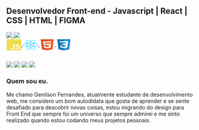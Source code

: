 
<h2>Desenvolvedor Front-end - Javascript | React | CSS | HTML | FIGMA</h1>
  <div>
    <a href="https://github.com/geniilsonfernandes">
      <img height="180em" src="https://github-readme-stats.vercel.app/api?username=geniilsonfernandes&show_icons=true&theme=dark&include_all_commits=true&count_private=true" />
      <img height="180em" src="https://github-readme-stats.vercel.app/api/top-langs/?username=geniilsonfernandes&layout=compact&langs_count=7&theme=dark" />
   </div>
  <div>
  <img align="center" alt="Rafa-Js" height="30" width="40" src="https://raw.githubusercontent.com/devicons/devicon/master/icons/javascript/javascript-plain.svg">
  <img align="center" alt="Rafa-React" height="30" width="40" src="https://raw.githubusercontent.com/devicons/devicon/master/icons/react/react-original.svg">
  <img align="center" alt="Rafa-HTML" height="30" width="40" src="https://raw.githubusercontent.com/devicons/devicon/master/icons/html5/html5-original.svg">
  <img align="center" alt="Rafa-CSS" height="30" width="40" src="https://raw.githubusercontent.com/devicons/devicon/master/icons/css3/css3-original.svg">
</div>
  
  ##
  
<div style="display: inline;">
    <a href="https://www.instagram.com/geecods/" target="_blank"><img
                        src="https://img.shields.io/badge/-Instagram-%23E4405F?style=for-the-badge&logo=instagram&logoColor=white"
                        target="_blank"></a>
    <a href="mailto:geniilsonfernandes@gmail.com"><img
                        src="https://img.shields.io/badge/-Gmail-%23333?style=for-the-badge&logo=gmail&logoColor=white"
                        target="_blank"></a>
    <a href="https://www.linkedin.com/in/genilson-fernandes/" target="_blank"><img
                        src="https://img.shields.io/badge/-LinkedIn-%230077B5?style=for-the-badge&logo=linkedin&logoColor=white"
                        target="_blank"></a>
    <a href="https://api.whatsapp.com/send?phone=5522996021627" target="_blank"><img
                        src="https://img.shields.io/badge/-WhatsApp-%25D366?style=for-the-badge&logo=whatsapp&logoColor=white"
                        target="_blank"></a>
 </div>

### Quem sou eu.

Me chamo Genilson Fernandes, atualmente estudante de desenvolvimento web,  me considero um bom autodidata que gosta de aprender e se sente desafiado para descobrir novas coisas, estou migrando do design para Front End que sempre foi um universo que sempre admirei e me sinto realizado quando estou codando meus projetos pessoais.

  
  
  
